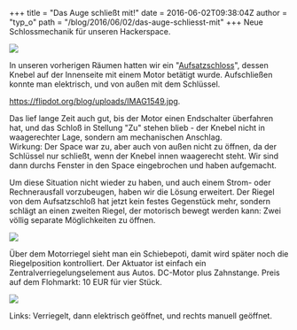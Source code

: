+++
title = "Das Auge schließt mit!"
date = 2016-06-02T09:38:04Z
author = "typ_o"
path = "/blog/2016/06/02/das-auge-schliesst-mit"
+++
Neue Schlossmechanik für unseren Hackerspace.

[![](https://flipdot.org/blog/uploads/schloss3.serendipityThumb.jpg)](https://flipdot.org/blog/uploads/schloss3.jpg)

In unseren vorherigen Räumen hatten wir ein
"[Aufsatzschloss](http://www.abus.com/var/ezflow_site/storage/images/media/keyvisuals/sicherheit-zuhause/tuersicherheit/keyvisual-tuer-zusatzschloesser-fehlt-in-keinem-krimi/221161-1-ger-DE/Keyvisual-Tuer-Zusatzschloesser-Fehlt-in-keinem-Krimi_slide_wide.jpg)",
dessen Knebel auf der Innenseite mit einem Motor betätigt wurde.
Aufschließen konnte man elektrisch, und von außen mit dem Schlüssel.

<https://flipdot.org/blog/uploads/IMAG1549.jpg>.

Das lief lange Zeit auch gut, bis der Motor einen Endschalter überfahren
hat, und das Schloß in Stellung "Zu" stehen blieb - der Knebel nicht in
waagerechter Lage, sondern am mechanischen Anschlag.  
Wirkung: Der Space war zu, aber auch von außen nicht zu öffnen, da der
Schlüssel nur schließt, wenn der Knebel innen waagerecht steht. Wir sind
dann durchs Fenster in den Space eingebrochen und haben aufgemacht.

Um diese Situation nicht wieder zu haben, und auch einem Strom- oder
Rechnerausfall vorzubeugen, haben wir die Lösung erweitert. Der Riegel
von dem Aufsatzschloß hat jetzt kein festes Gegenstück mehr, sondern
schlägt an einen zweiten Riegel, der motorisch bewegt werden kann: Zwei
völlig separate Möglichkeiten zu öffnen.

[![](https://flipdot.org/blog/uploads/installation.serendipityThumb.jpg)](https://flipdot.org/blog/uploads/installation.jpg)

Über dem Motorriegel sieht man ein Schiebepoti, damit wird später noch
die Riegelposition kontrolliert. Der Aktuator ist einfach ein
Zentralverriegelungselement aus Autos. DC-Motor plus Zahnstange. Preis
auf dem Flohmarkt: 10 EUR für vier Stück.

![](https://flipdot.org/blog/uploads/verriegelung.serendipityThumb.jpg)

Links: Verriegelt, dann elektrisch geöffnet, und rechts manuell
geöffnet.
